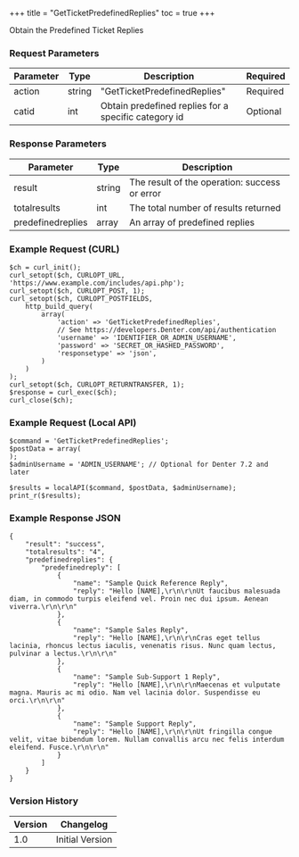 +++
title = "GetTicketPredefinedReplies"
toc = true
+++

Obtain the Predefined Ticket Replies

### Request Parameters

| Parameter | Type | Description | Required |
| --------- | ---- | ----------- | -------- |
| action | string | "GetTicketPredefinedReplies" | Required |
| catid | int | Obtain predefined replies for a specific category id | Optional |

### Response Parameters

| Parameter | Type | Description |
| --------- | ---- | ----------- |
| result | string | The result of the operation: success or error |
| totalresults | int | The total number of results returned |
| predefinedreplies | array | An array of predefined replies |


### Example Request (CURL)

```
$ch = curl_init();
curl_setopt($ch, CURLOPT_URL, 'https://www.example.com/includes/api.php');
curl_setopt($ch, CURLOPT_POST, 1);
curl_setopt($ch, CURLOPT_POSTFIELDS,
    http_build_query(
        array(
            'action' => 'GetTicketPredefinedReplies',
            // See https://developers.Denter.com/api/authentication
            'username' => 'IDENTIFIER_OR_ADMIN_USERNAME',
            'password' => 'SECRET_OR_HASHED_PASSWORD',
            'responsetype' => 'json',
        )
    )
);
curl_setopt($ch, CURLOPT_RETURNTRANSFER, 1);
$response = curl_exec($ch);
curl_close($ch);
```


### Example Request (Local API)

```
$command = 'GetTicketPredefinedReplies';
$postData = array(
);
$adminUsername = 'ADMIN_USERNAME'; // Optional for Denter 7.2 and later

$results = localAPI($command, $postData, $adminUsername);
print_r($results);
```


### Example Response JSON

```
{
    "result": "success",
    "totalresults": "4",
    "predefinedreplies": {
        "predefinedreply": [
            {
                "name": "Sample Quick Reference Reply",
                "reply": "Hello [NAME],\r\n\r\nUt faucibus malesuada diam, in commodo turpis eleifend vel. Proin nec dui ipsum. Aenean viverra.\r\n\r\n"
            },
            {
                "name": "Sample Sales Reply",
                "reply": "Hello [NAME],\r\n\r\nCras eget tellus lacinia, rhoncus lectus iaculis, venenatis risus. Nunc quam lectus, pulvinar a lectus.\r\n\r\n"
            },
            {
                "name": "Sample Sub-Support 1 Reply",
                "reply": "Hello [NAME],\r\n\r\nMaecenas et vulputate magna. Mauris ac mi odio. Nam vel lacinia dolor. Suspendisse eu orci.\r\n\r\n"
            },
            {
                "name": "Sample Support Reply",
                "reply": "Hello [NAME],\r\n\r\nUt fringilla congue velit, vitae bibendum lorem. Nullam convallis arcu nec felis interdum eleifend. Fusce.\r\n\r\n"
            }
        ]
    }
}
```


### Version History

| Version | Changelog |
| ------- | --------- |
| 1.0 | Initial Version |
